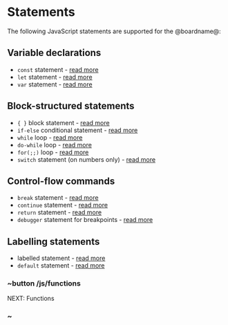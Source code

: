 # Statements

The following JavaScript statements are supported for the @boardname@:

## Variable declarations
* `const` statement - [read more](http://devdocs.io/javascript/statements/const)
* `let` statement - [read more](http://devdocs.io/javascript/statements/let)
* `var` statement - [read more](http://devdocs.io/javascript/statements/var)

## Block-structured statements

* `{ }` block statement - [read more](http://devdocs.io/javascript/statements/block)
* `if-else` conditional statement - [read more](http://devdocs.io/javascript/statements/if...else)
* `while` loop - [read more](http://devdocs.io/javascript/statements/do...while)
* `do-while` loop - [read more](http://devdocs.io/javascript/statements/do...while)
* `for(;;)` loop - [read more](http://devdocs.io/javascript/statements/for)
* `switch` statement (on numbers only) - [read more](http://devdocs.io/javascript/statements/switch)

## Control-flow commands

* `break` statement - [read more](http://devdocs.io/javascript/statements/break)
* `continue` statement - [read more](http://devdocs.io/javascript/statements/continue)
* `return` statement - [read more](http://devdocs.io/javascript/statements/return)
* `debugger` statement for breakpoints - [read more](http://devdocs.io/javascript/statements/debugger)

## Labelling statements

* labelled statement - [read more](http://devdocs.io/javascript/statements/label)
* `default` statement - [read more](http://devdocs.io/javascript/statements/default)

### ~button /js/functions
NEXT: Functions
### ~
